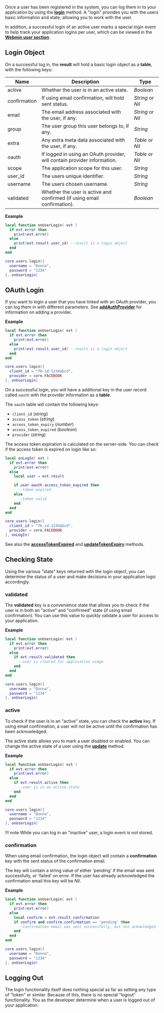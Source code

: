 Once a user has been registered in the system, you can log them in to your application by using the __[login](/client/modules/users/api/#login)__ method. A "login" provides you with the users basic information and state, allowing you to work with the user. 

In addition, a successful login of an active user marks a special login event to help track your application logins per user, which can be viewed in the __[Webmin user section](/server/webmin/setup/)__.

## Login Object

On a successful log in, the __result__ will hold a basic login object as a __table__, with the following keys:

|Name|Description|Type|
|----|-----------|----|
|active|Whether the user is in an active state.|_Boolean_|
|confirmation|If using email confirmation, will hold sent status.|_String_ or _Nil_|
|email|The email address associated with the user, if any.|_String_ or _Nil_|
|group|The user group this user belongs to, if any.|_String_|
|extra|Any extra meta data associated with the user, if any.|_Table_ or _Nil_|
|oauth|If logged in using an OAuth provider, will contain provider information.|_Table_ or _Nil_|
|scope|The application scope for this user.|_String_|
|user_id|The users unique identifier.|_String_|
|username|The users chosen username.|_String_|
|validated|Whether the user is active and confirmed (if using email confirmation).|_Boolean_|

__Example__

```lua
local function onUserLogin( evt )
  if evt.error then
    print(evt.error)
  else
    print(evt.result.user_id) --result is a login object
  end
end

core.users.login({
  username = "Donna",
  password = "1234"
}, onUserLogin)
```

## OAuth Login

If you want to login a user that you have linked with an OAuth provider, you can log them in with different parameters. See __[addAuthProvider](/client/modules/users/oauth/#addauthprovider)__ for information on adding a provider.

__Example__

```lua
local function onUserLogin( evt )
  if evt.error then
    print(evt.error)
  else
    print(evt.result.user_id) --result is a login object
  end
end

core.users.login({
  client_id = "fb-id-1234abcd",
  provider = core.FACEBOOK
}, onUserLogin)
```

On a successful login, you will have a additional key in the user record called `oauth` with the provider information as a __table__.

The `oauth` table will contain the following keys:

  - `client_id` (_string_)
  - `access_token` (_string_)
  - `access_token_expiry` (_number_)
  - `access_token_expired` (_boolean_)
  - `provider` (_string_)

The access token expiration is calculated on the server-side. You can check if the access token is expired on login like so:

```lua
local onLogIn( evt )
  if evt.error then
    print(evt.error)
  else
    local user = evt.result

    if user.oauth.access_token_expired then
      --token expired
    else
      --token valid
    end
  end
end

core.users.login({
  client_id = "fb-id-1234abcd",
  provider = core.FACEBOOK
}, onLogIn)
```

See also the __[accessTokenExpired](/client/modules/users/oauth/#accesstokenexpired)__ and __[updateTokenExpiry](/client/modules/users/oauth/#updatetokenexpiry)__ methods.

## Checking State

Using the various "state" keys returned with the login object, you can determine the status of a user and make decisions in your application logic accordingly. 

### validated

The __validated__ key is a convenience state that allows you to check if the user is in both an "active" and "confirmed" state (if using email confirmation). You can use this value to quickly validate a user for access to your application.

__Example__

```lua
local function onUserLogin( evt )
  if evt.error then
    print(evt.error)
  else
    if evt.result.validated then
      --user is cleared for application usage
    end
  end
end

core.users.login({
  username = "Donna",
  password = "1234"
}, onUserLogin)
```

### active

To check if the user is in an "active" state, you can check the __active__ key. If using email confirmation, a user will not be active until the confirmation has been acknowledged.

The active state allows you to mark a user disabled or enabled. You can change the active state of a user using the __[update](api/#update)__ method.

__Example__

```lua
local function onUserLogin( evt )
  if evt.error then
    print(evt.error)
  else
    if evt.result.active then
      --user is in an active state 
    end
  end
end

core.users.login({
  username = "Donna",
  password = "1234"
}, onUserLogin)
```

!!! note
    While you can log in an "inactive" user, a login event _is not_ stored.

### confirmation

When using email confirmation, the login object will contain a __confirmation__ key with the sent status of the confirmation email. 

The key will contain a string value of either 'pending' if the email was sent successfully, or 'failed' on error. If the user has already acknowledged the confirmation email this key will be _Nil_.

__Example__

```lua
local function onUserLogin( evt )
  if evt.error then
    print(evt.error)
  else
    local confirm = evt.result.confirmation
    if confirm and confirm.confirmation == 'pending' then
      --confirmation email was sent successfully, but not ackowledged
    end
  end
end

core.users.login({
  username = "Donna",
  password = "1234"
}, onUserLogin)
```

## Logging Out

The login functionality itself does nothing special as far as setting any type of "token" or similar. Because of this, there is no special "logout" functionality. You as the developer determine when a user is logged out of your application.
